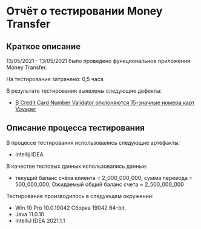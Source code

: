 # Отчёт о тестировании Money Transfer

## Краткое описание

13/05/2021 - 13/05/2021 было проведено функциональное приложения Money Transfer.

На тестирование затрачено: 0,5 часа

В результате тестирования выявлены следующие дефекты:

* [В Credit Card Number Validator отклоняются 15-значные номера карт Voyager](https://github.com/ElenaVedernikova/Project_J_1_1/issues/1)

## Описание процесса тестирования

В процессе тестирования использовались следующие артефакты:
* Intellij IDEA

В качестве тестовых данных использовались данные:
* текущий баланс счёта клиента = 2_000_000_000, сумма перевода = 500_000_000, Ожидаемый общий баланс счета = 2_500_000_000

Тестирование производилось в следующем окружении:
* Win 10 Pro 10.0.19042 Сборка 19042 64-bit, 
* Java 11.0.10
* IntelliJ IDEA 2021.1.1